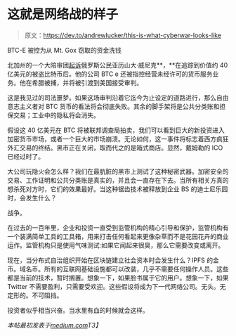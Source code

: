 # 这就是网络战的样子

> 原文：<https://dev.to/andrewlucker/this-is-what-cyberwar-looks-like>

BTC-E 被控为从 Mt. Gox 窃取的资金洗钱

北加州的一个大陪审团[起诉](https://www.justice.gov/usao-ndca/pr/russian-national-and-bitcoin-exchange-charged-21-count-indictment-operating-alleged)俄罗斯公民亚历山大·威尼克**，**在追踪到价值约 40 亿美元的被盗比特币后。他的公司 BTC e 还被指控经营未经许可的货币服务业务。他在希腊被捕，并将被引渡到美国接受审判。

这是我见过的司法噩梦。如果这场审判沿着它迄今为止设定的道路进行，那么自由意志主义者对 BTC 货币的看法将会彻底失败。其余的脚手架将是公共分类账和担保交易；工业中的隐私将会消失。

假设这 40 亿美元在 BTC 将被联邦调查局拍卖，我们可以看到巨大的新投资进入加密货币市场，或者一个巨大的市场崩溃。无论如何，这一事件将标志着西方疯狂外汇交易的终结。黑市正在关闭，取而代之的是箱式商店。显然，戴姆勒的 ICO 已经过时了。

大公司玩隐火会怎么样？我们在最肮脏的黑市上测试了这种秘密武器。加密安全的交易、工作证明和公共分类账是真实的，并且会一直存在下去。当所有相关方真的想杀死对方时，它们的效果最好。当这种锯齿技术被释放到企业 BS 的迪士尼乐园时，会发生什么？

战争。

在过去的一百年里，企业和投资一直受到监管机构的精心引导和保护，监管机构有一个装满简单工具的工具箱，用来打击任何看起来更像杂草而不是花园花卉的商业运作。监管机构只是使用气味测试:如果它闻起来很臭，那么它需要改变或离开。

现在，当分布式自治组织开始在区块链建立社会资本时会发生什么？IPFS 的金币。域名币。所有的互联网基础设施都可以改装，几乎不需要任何操作人员。这些都是当前的技术，暂时搁置。想象一下，如果脸书属于它的用户。想象一下，如果 Twitter 不需要盈利，只需要受欢迎。这些假设将成为下一代网络公司。无头。无定形的。不可阻挡。

投资者似乎相当兴奋。当水里有血的时候就会这样。

*本帖最初发表于[medium.com](https://medium.com/@andrew_subarctic/this-is-what-cyberwar-looks-like-52ad09cce95f)T3】*